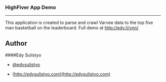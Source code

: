 ### HighFiver App Demo
---------------------------------------------------

This application is created to parse and crawl Varvee data to the top five man basketball on the leaderboard. Full demo at http://edy.li/vnn/

Author
------------------- 

####Edy Sulistyo

+	[@edysulistyo](https://twitter.com/edysulistyo)

+	[http://edysulistyo.com](http://edysulistyo.com)

